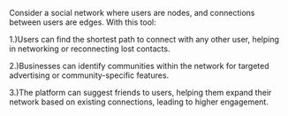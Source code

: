Consider a social network where users are nodes, and connections between users are edges. With this tool:

1.)Users can find the shortest path to connect with any other user, helping in networking or reconnecting lost contacts.

2.)Businesses can identify communities within the network for targeted advertising or community-specific features.

3.)The platform can suggest friends to users, helping them expand their network based on existing connections, leading to higher engagement.
